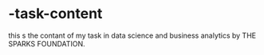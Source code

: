 # -task-content
this s the contant of my task in data science and business analytics by THE SPARKS FOUNDATION.
